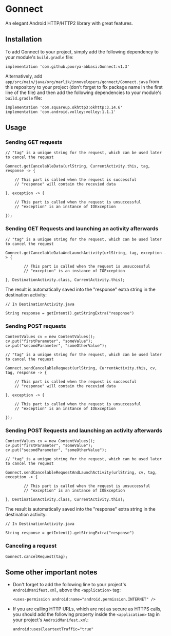 # Gonnect
An elegant Android HTTP/HTTP2 library with great features.

## Installation

To add Gonnect to your project, simply add the following dependency to your module's `build.gradle` file:

    implementation 'com.github.poorya-abbasi:Gonnect:v1.3'

Alternatively, add `app/src/main/java/org/marlik/innovelopers/gonnect/Gonnect.java` from this repository to your project (don't forget to fix package name in the first line of the file) and then add the following dependencies to your module's `build.gradle` file:

    implementation 'com.squareup.okhttp3:okhttp:3.14.6'
    implementation 'com.android.volley:volley:1.1.1'

## Usage

### **Sending GET requests**

    // "tag" is a unique string for the request, which can be used later to cancel the request

    Gonnect.getCancelableData(urlString, CurrentActivity.this, tag, response -> {

        // This part is called when the request is successful
        // "response" will contain the recevied data

    }, exception -> {

        // This part is called when the request is unsuccessful
        // "exception" is an instance of IOException

    });

### **Sending GET Requests and launching an activity afterwards**
    // "tag" is a unique string for the request, which can be used later to cancel the request

    Gonnect.getCancelableDataAndLaunchActivity(urlString, tag, exception -> {
            
            // This part is called when the request is unsuccessful
            // "exception" is an instance of IOException

    }, DestinationActivity.class, CurrentActivity.this);

The result is automatically saved into the "response" extra string in the destination activity:

    // In DestinationActivity.java

    String response = getIntent().getStringExtra("response")


### **Sending POST requests**

    ContentValues cv = new ContentValues();
    cv.put("firstParameter", "someValue");
    cv.put("secondParameter", "someOtherValue");

    // "tag" is a unique string for the request, which can be used later to cancel the request

    Gonnect.sendCancelableRequest(urlString, CurrentActivity.this, cv, tag, response -> {

        // This part is called when the request is successful
        // "response" will contain the recevied data

    }, exception -> {
        
        // This part is called when the request is unsuccessful
        // "exception" is an instance of IOException

    });

### **Sending POST Requests and launching an activity afterwards**
    ContentValues cv = new ContentValues();
    cv.put("firstParameter", "someValue");
    cv.put("secondParameter", "someOtherValue");
    
    // "tag" is a unique string for the request, which can be used later to cancel the request

    Gonnect.sendCancelableRequestAndLaunchActivity(urlString, cv, tag, exception -> {
            
            // This part is called when the request is unsuccessful
            // "exception" is an instance of IOException

    }, DestinationActivity.class, CurrentActivity.this);

The result is automatically saved into the "response" extra string in the destination activity:

    // In DestinationActivity.java

    String response = getIntent().getStringExtra("response")

### **Canceling a request**

    Gonnect.cancelRequest(tag);

## Some other important notes

* Don't forget to add the following line to your project's `AndroidManifest.xml`, above the `<application>` tag:

    `<uses-permission android:name="android.permission.INTERNET" />`

* If you are calling HTTP URLs, which are not as secure as HTTPS calls, you should add the following property inside the `<application>` tag in your project's `AndroidManifest.xml`:

    `android:usesCleartextTraffic="true"`
